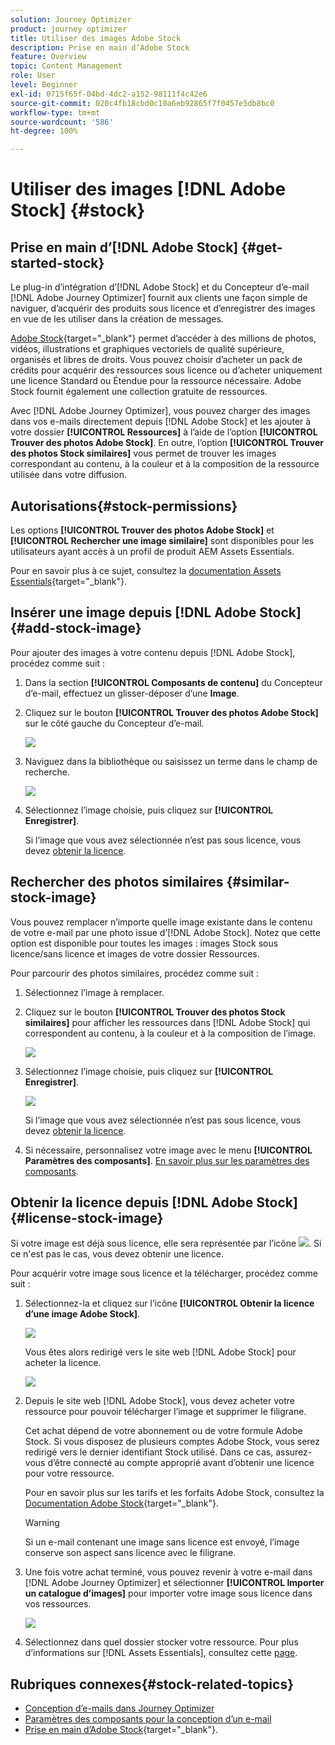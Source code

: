 ```yaml
---
solution: Journey Optimizer
product: journey optimizer
title: Utiliser des images Adobe Stock
description: Prise en main d’Adobe Stock
feature: Overview
topic: Content Management
role: User
level: Beginner
exl-id: 0715f65f-04bd-4dc2-a152-98111f4c42e6
source-git-commit: 020c4fb18cbd0c10a6eb92865f7f0457e5db8bc0
workflow-type: tm+mt
source-wordcount: '586'
ht-degree: 100%

---
```


# Utiliser des images [!DNL Adobe Stock] {#stock}

## Prise en main d’[!DNL Adobe Stock] {#get-started-stock}

Le plug-in d’intégration d’[!DNL Adobe Stock] et du Concepteur d’e-mail [!DNL Adobe Journey Optimizer] fournit aux clients une façon simple de naviguer, d’acquérir des produits sous licence et d’enregistrer des images en vue de les utiliser dans la création de messages.

[Adobe Stock](https://helpx.adobe.com/stock/get-started.html){target=&quot;_blank&quot;} permet d’accéder à des millions de photos, vidéos, illustrations et graphiques vectoriels de qualité supérieure, organisés et libres de droits. Vous pouvez choisir d’acheter un pack de crédits pour acquérir des ressources sous licence ou d’acheter uniquement une licence Standard ou Étendue pour la ressource nécessaire. Adobe Stock fournit également une collection gratuite de ressources.

Avec [!DNL Adobe Journey Optimizer], vous pouvez charger des images dans vos e-mails directement depuis [!DNL Adobe Stock] et les ajouter à votre dossier **[!UICONTROL Ressources]** à l’aide de l’option **[!UICONTROL Trouver des photos Adobe Stock]**. En outre, l’option **[!UICONTROL Trouver des photos Stock similaires]** vous permet de trouver les images correspondant au contenu, à la couleur et à la composition de la ressource utilisée dans votre diffusion.

## Autorisations{#stock-permissions}

Les options **[!UICONTROL Trouver des photos Adobe Stock]** et **[!UICONTROL Rechercher une image similaire]** sont disponibles pour les utilisateurs ayant accès à un profil de produit AEM Assets Essentials.

Pour en savoir plus à ce sujet, consultez la [documentation Assets Essentials](https://experienceleague.adobe.com/docs/experience-manager-assets-essentials/help/get-started-admins/deploy-administer.html?lang=fr#add-users-to-essentials){target=&quot;_blank&quot;}.

## Insérer une image depuis [!DNL Adobe Stock] {#add-stock-image}

Pour ajouter des images à votre contenu depuis [!DNL Adobe Stock], procédez comme suit :

1. Dans la section **[!UICONTROL Composants de contenu]** du Concepteur d’e-mail, effectuez un glisser-déposer d’une **Image**.

1. Cliquez sur le bouton **[!UICONTROL Trouver des photos Adobe Stock]** sur le côté gauche du Concepteur d’e-mail.

   ![](assets/stock-find-photos.png)

1. Naviguez dans la bibliothèque ou saisissez un terme dans le champ de recherche.

   ![](assets/stock-select-from-lib.png)

1. Sélectionnez l’image choisie, puis cliquez sur **[!UICONTROL Enregistrer]**.

   Si l’image que vous avez sélectionnée n’est pas sous licence, vous devez [obtenir la licence](#license-stock-image).


## Rechercher des photos similaires {#similar-stock-image}

Vous pouvez remplacer n’importe quelle image existante dans le contenu de votre e-mail par une photo issue d’[!DNL Adobe Stock]. Notez que cette option est disponible pour toutes les images : images Stock sous licence/sans licence et images de votre dossier Ressources.

Pour parcourir des photos similaires, procédez comme suit :

1. Sélectionnez l’image à remplacer.
1. Cliquez sur le bouton **[!UICONTROL Trouver des photos Stock similaires]** pour afficher les ressources dans [!DNL Adobe Stock] qui correspondent au contenu, à la couleur et à la composition de l’image.

   ![](assets/stock-similar.png)

1. Sélectionnez l’image choisie, puis cliquez sur **[!UICONTROL Enregistrer]**.

   ![](assets/stock-similar-results.png)

   Si l’image que vous avez sélectionnée n’est pas sous licence, vous devez [obtenir la licence](#license-stock-image).

1. Si nécessaire, personnalisez votre image avec le menu **[!UICONTROL Paramètres des composants]**. [En savoir plus sur les paramètres des composants](content-components.md).

## Obtenir la licence depuis [!DNL Adobe Stock] {#license-stock-image}

Si votre image est déjà sous licence, elle sera représentée par l’icône ![](assets/stock_10.png). Si ce n&#39;est pas le cas, vous devez obtenir une licence.

Pour acquérir votre image sous licence et la télécharger, procédez comme suit :

1. Sélectionnez-la et cliquez sur l’icône **[!UICONTROL Obtenir la licence d’une image Adobe Stock]**.

   ![](assets/stock-license-icon.png)

   Vous êtes alors redirigé vers le site web [!DNL Adobe Stock] pour acheter la licence.

   ![](assets/stock-license-photo.png)

1. Depuis le site web [!DNL Adobe Stock], vous devez acheter votre ressource pour pouvoir télécharger l’image et supprimer le filigrane.

   Cet achat dépend de votre abonnement ou de votre formule Adobe Stock. Si vous disposez de plusieurs comptes Adobe Stock, vous serez redirigé vers le dernier identifiant Stock utilisé. Dans ce cas, assurez-vous d’être connecté au compte approprié avant d’obtenir une licence pour votre ressource.

   Pour en savoir plus sur les tarifs et les forfaits Adobe Stock, consultez la [Documentation Adobe Stock](https://stock.adobe.com/plans){target=&quot;_blank&quot;}.

   >[!WARNING]
   > Si un e-mail contenant une image sans licence est envoyé, l’image conserve son aspect sans licence avec le filigrane.

1. Une fois votre achat terminé, vous pouvez revenir à votre e-mail dans [!DNL Adobe Journey Optimizer] et sélectionner **[!UICONTROL Importer un catalogue d’images]** pour importer votre image sous licence dans vos ressources.

   ![](assets/stock_6.png)

1. Sélectionnez dans quel dossier stocker votre ressource. Pour plus d’informations sur [!DNL Assets Essentials], consultez cette [page](assets-essentials.md#get-started-assets-essentials).

## Rubriques connexes{#stock-related-topics}

* [Conception d’e-mails dans Journey Optimizer](get-started-email-design.md)
* [Paramètres des composants pour la conception d’un e-mail](content-components.md)
* [Prise en main d’Adobe Stock](https://helpx.adobe.com/stock/get-started.html){target=&quot;_blank&quot;}.

